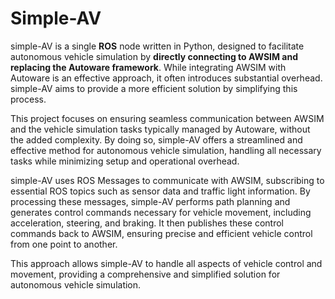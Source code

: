 # Simple-AV

simple-AV is a single <b>ROS</b> node written in Python, designed to facilitate autonomous vehicle simulation by <b>directly connecting to AWSIM and replacing the Autoware framework</b>. While integrating AWSIM with Autoware is an effective approach, it often introduces substantial overhead. simple-AV aims to provide a more efficient solution by simplifying this process. 

This project focuses on ensuring seamless communication between AWSIM and the vehicle simulation tasks typically managed by Autoware, without the added complexity. By doing so, simple-AV offers a streamlined and effective method for autonomous vehicle simulation, handling all necessary tasks while minimizing setup and operational overhead.

simple-AV uses ROS Messages to communicate with AWSIM, subscribing to essential ROS topics such as sensor data and traffic light information. By processing these messages, simple-AV performs path planning and generates control commands necessary for vehicle movement, including acceleration, steering, and braking. It then publishes these control commands back to AWSIM, ensuring precise and efficient vehicle control from one point to another. 

This approach allows simple-AV to handle all aspects of vehicle control and movement, providing a comprehensive and simplified solution for autonomous vehicle simulation.